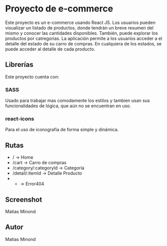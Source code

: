 # Proyecto de e-commerce

Este proyecto es un e-commerce usando React JS. Los usuarios pueden visualizar un listado de productos, donde tendrán un breve resumen del mismo y conocer las cantidades disponibles. También, puede explorar los productos por catregorias. La aplicación permite a los usuarios acceder a el detalle del estado de su carro de compras. En cualquiera de los estados, se puede acceder al detalle de cada producto.

## Librerías

Este proyecto cuenta con:

### SASS
Usado para trabajar mas comodamente los estilos y tambien usan sus funcionalidades de lógica, que aún no se encuentran en uso.

### react-icons
Para el uso de iconografía de forma simple y dinámica.

## Rutas
- / -> Home
- /cart  -> Carro de compras
- /category/:categoryId -> Categoría
- /detail/:itemId -> Detalle Producto
- * -> Error404

## Screenshot
Matias Minond

## Autor
Matias Minond
